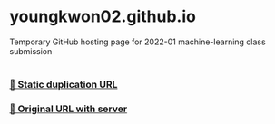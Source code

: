 # youngkwon02.github.io
Temporary GitHub hosting page for 2022-01 machine-learning class submission
<br><br>

### [🎯 Static duplication URL](https://youngkwon02.github.io/)

### [🎯 Original URL with server](http://youngkwon.site/)
